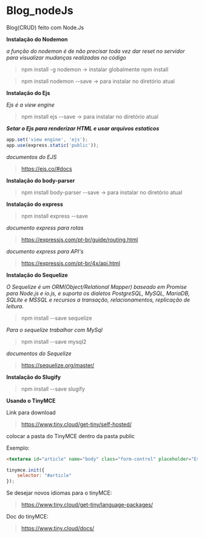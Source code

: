 # Blog_nodeJs
Blog(CRUD) feito com Node.Js

**Instalação do Nodemon**

*a função do nodemon é de não precisar toda vez dar reset no servidor para visualizar mudanças realizadas no código*

> npm install -g nodemon -> instalar globalmente npm install 

> npm install nodemon --save -> para instalar no diretório atual

**Instalação do Ejs**

*Ejs é a view engine*
> npm install ejs --save -> para instalar no diretório atual

***Setar o Ejs para renderizar HTML e usar arquivos estaticos***

```javascript
app.set('view engine', 'ejs');
app.use(express.static('public'));
```
*documentos do EJS*
> https://ejs.co/#docs

**Instalação do body-parser**

> npm install body-parser --save -> para instalar no diretório atual

**Instalação do express**

> npm install express --save

*documento express para rotas*
> https://expressjs.com/pt-br/guide/routing.html

*documento express para API's*
>https://expressjs.com/pt-br/4x/api.html

**Instalação do Sequelize**

*O Sequelize é um ORM(Object/Relational Mapper) baseado em Promise para Node.js e io.js, e suporta os dialetos PostgreSQL, MySQL, MariaDB, SQLite e MSSQL e recursos a transação, relacionamentos, replicação de leitura.*

> npm install --save sequelize

*Para o sequelize trabalhar com MySql*
> npm install --save mysql2

*documentos do Sequelize*
> https://sequelize.org/master/

**Instalação do Slugify**

> npm install --save slugify

**Usando o TinyMCE**

Link para download

> https://www.tiny.cloud/get-tiny/self-hosted/

colocar a pasta do TinyMCE dentro da pasta public

Exemplo:

```html
<textarea id="article" name="body" class="form-control" placeholder="Escreva seu texto aqui"></textarea>
```

```javascript
tinymce.init({
    selector: "#article"
});
```

Se desejar novos idiomas para o tinyMCE:

> https://www.tiny.cloud/get-tiny/language-packages/

Doc do tinyMCE:

> https://www.tiny.cloud/docs/

